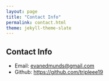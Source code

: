 ```yaml
---
layout: page
title: "Contact Info"
permalink: contact.html
theme: jekyll-theme-slate
---
```


## Contact Info
* Email: evanedmunds@gmail.com
* Github: https://github.com/tripleee19
